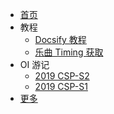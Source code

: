 <!-- _sidebar.md -->

- [首页](/)
- 教程
  - [Docsify 教程](/1/docsify-intro)
  - [乐曲 Timing 获取](https://fujao-time.qmqaq.top/posts/timing-analysis.html)
- OI 游记
  - [2019 CSP-S2](/1/2019csp2)
  - [2019 CSP-S1](/1/2019csps1)
- [更多](/0/)